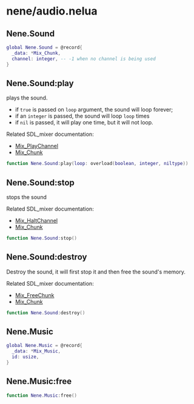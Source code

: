 # nene/audio.nelua
## Nene.Sound

```lua
global Nene.Sound = @record{
  _data: *Mix_Chunk,
  channel: integer, -- -1 when no channel is being used
}
```

## Nene.Sound:play
plays the sound. 
* if `true` is passed on `loop` argument, the sound will loop forever; 
* if an `integer` is passed, the sound will loop `loop` times 
* if `nil` is passed, it will play one time, but it will not loop. 
 
Related SDL_mixer documentation: 
* [Mix_PlayChannel](https://www.libsdl.org/projects/SDL_mixer/docs/SDL_mixer_28.html#SEC28) 
* [Mix_Chunk](https://www.libsdl.org/projects/SDL_mixer/docs/SDL_mixer_85.html#SEC85)
```lua
function Nene.Sound:play(loop: overload(boolean, integer, niltype))
```

## Nene.Sound:stop
stops the sound 
 
Related SDL_mixer documentation: 
* [Mix_HaltChannel](https://www.libsdl.org/projects/SDL_mixer/docs/SDL_mixer_34.html#SEC34) 
* [Mix_Chunk](https://www.libsdl.org/projects/SDL_mixer/docs/SDL_mixer_85.html#SEC85)
```lua
function Nene.Sound:stop()
```

## Nene.Sound:destroy
Destroy the sound, it will first stop it and then free the sound's memory. 
 
Related SDL_mixer documentation: 
* [Mix_FreeChunk](https://www.libsdl.org/projects/SDL_mixer/docs/SDL_mixer_24.html#SEC24) 
* [Mix_Chunk](https://www.libsdl.org/projects/SDL_mixer/docs/SDL_mixer_85.html#SEC85)
```lua
function Nene.Sound:destroy()
```

## Nene.Music

```lua
global Nene.Music = @record{
  _data: *Mix_Music,
  id: usize,
}
```

## Nene.Music:free

```lua
function Nene.Music:free()
```
